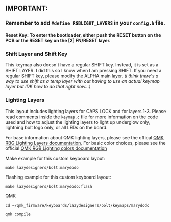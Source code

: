 ## IMPORTANT:

### Remember to add `#define RGBLIGHT_LAYERS` in your `config.h` file.

#### **Reset Key:** To enter the bootloader, either push the RESET button on the PCB or the RESET key on the [2] FN/RESET layer.

### Shift Layer and Shift Key

This keymap also doesn't have a regular SHIFT key. Instead, it is set as a SHIFT LAYER. I did this so I know when I am pressing SHIFT. If you need a regular SHIFT key, please modify the ALPHA main layer. *(i _think_ there's a way to use shift as a temp layer with out having to use an actual keymap layer but IDK how to do that right now...)*

### Lighting Layers
This layout includes lighting layers for CAPS LOCK and for layers 1-3. Please read comments inside the `keymap.c` file for more information on the code used and how to adjust the lighting layers to light up underglow only, lightning bolt logo only, or all LEDs on the board. 

For base information about QMK lighting layers, please see the offical [QMK RBG Lighting Layers documentation.](https://docs.qmk.fm/#/feature_rgblight?id=lighting-layers)
For basic color choices, please see the official [QMK RGB Lighting colors documentation](https://docs.qmk.fm/#/feature_rgblight?id=colors)


Make example for this custom keyboard layout:

    make lazydesigners/bolt:marydodo 

Flashing example for this custom keyboard layout:

    make lazydesigners/bolt:marydodo:flash

QMK

    cd ~/qmk_firmware/keyboards/lazydesigners/bolt/keymaps/marydodo 
    
    qmk compile

